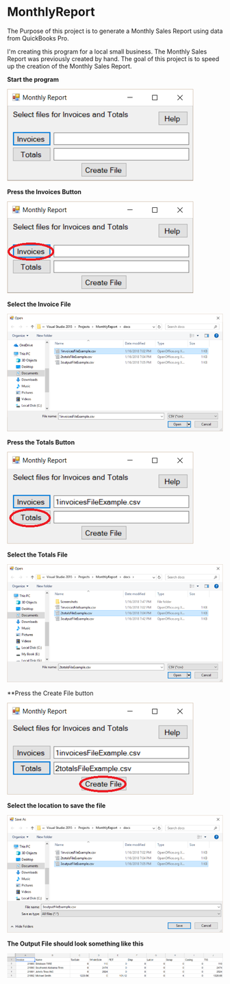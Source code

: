 # MonthlyReport

The Purpose of this project is to generate a Monthly Sales Report using data from QuickBooks Pro. 

I'm creating this program for a local small business. The Monthly Sales Report was previously created by hand.
The goal of this project is to speed up the creation of the Monthly Sales Report.


**Start the program**

![alt text](docs/Screenshots/Monthly.png)

**Press the Invoices Button**

![alt text](docs/Screenshots/InvoicesButton.png)

**Select the Invoice File**

![alt text](docs/Screenshots/SelectInvoiceFile.png)

**Press the Totals Button**

![alt text](docs/Screenshots/TotalsButton.png)

**Select the Totals File**

![alt text](docs/Screenshots/SelectTotalsFile.png)

**Press the Create File button

![alt text](docs/Screenshots/CreateFileButton.png)

**Select the location to save the file**

![alt text](docs/Screenshots/SelectOutputFile.png)

**The Output File should look something like this**

![alt text](docs/Screenshots/OutputFile.png)